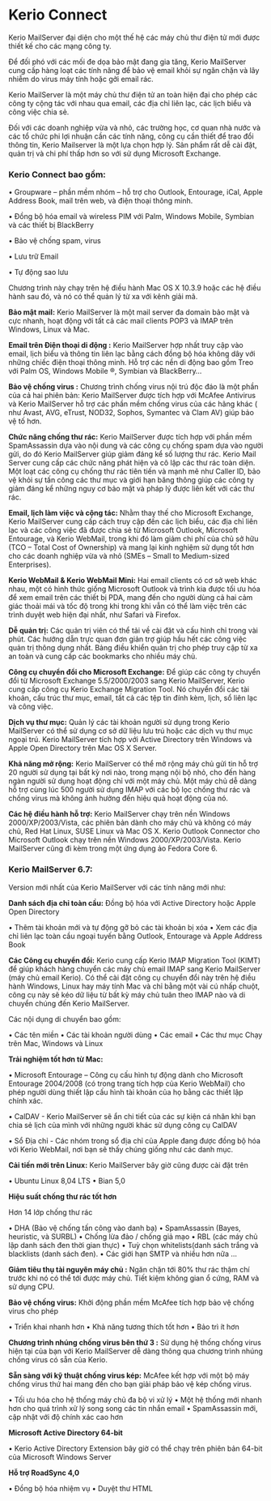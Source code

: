 # Kerio Connect

Kerio MailServer đại diện cho một thế hệ các máy chủ thư điện tử mới được thiết kế cho các mạng công ty. 

Để đối phó với các mối đe dọa bảo mật đang gia tăng, Kerio MailServer cung cấp hàng loạt các tính năng để bảo vệ email khỏi sự ngăn chặn và lây nhiễm do virus máy tính hoặc gởi email rác. 

Kerio MailServer là một máy chủ thư điện tử an toàn hiện đại cho phép các công ty cộng tác với nhau qua email, các địa chỉ liên lạc, các lịch biểu và công việc chia sẻ. 

Đối với các doanh nghiệp vừa và nhỏ, các trường học, cơ quan nhà nước và các tổ chức phi lợi nhuận cần các tính năng, công cụ cần thiết để trao đổi thông tin, Kerio Mailserver là một lựa chọn hợp lý. Sản phẩm rất dễ cài đặt, quản trị và chi phí thấp hơn so với sử dụng Microsoft Exchange.

### Kerio Connect bao gồm:

• Groupware – phần mềm nhóm – hỗ trợ cho Outlook, Entourage, iCal, Apple Address Book, mail trên web, và điện thoại thông minh.

• Đồng bộ hóa email và wireless PIM với Palm, Windows Mobile, Symbian và các thiết bị BlackBerry

• Bảo vệ chống spam, virus

• Lưu trữ Email

• Tự động sao lưu

Chương trình này chạy trên hệ điều hành Mac OS X 10.3.9 hoặc các hệ điều hành sau đó, và nó có thể quản lý từ xa với kênh giải mã.

**Bảo mật mail:** Kerio MailServer là một mail server đa domain bảo mật và cực nhanh, hoạt động với tất cả các mail clients POP3 và IMAP trên Windows, Linux và Mac.

**Email trên Điện thoại di động :** Kerio MailServer hợp nhất truy cập vào email, lịch biểu và thông tin liên lạc bằng cách đồng bộ hóa không dây với những chiếc điện thoại thông minh. Hỗ trợ các nền di động bao gồm Treo với Palm OS, Windows Mobile ®, Symbian và BlackBerry…

**Bảo vệ chống virus :** Chương trình chống virus nội trú độc đáo là một phần của cả hai phiên bản: Kerio MailServer được tích hợp với McAfee Antivirus và Kerio MailServer hỗ trợ các phần mềm chống virus của các hãng khác ( như Avast, AVG, eTrust, NOD32, Sophos, Symantec và Clam AV) giúp bảo vệ tố hơn.

**Chức năng chống thư rác:** Kerio MailServer được tích hợp với phần mềm SpamAssassin dựa vào nội dung và các công cụ chống spam dựa vào người gửi, do đó Kerio MailServer giúp giảm đáng kể số lượng thư rác. Kerio Mail Server cung cấp các chức năng phát hiện và cô lập các thư rác toàn diện. Một loạt các công cụ chống thư rác tiên tiến và mạnh mẽ như Caller ID, bảo vệ khỏi sự tấn công các thư mục và giới hạn băng thông giúp các công ty giảm đáng kể những nguy cơ bảo mật và pháp lý được liên kết với các thư rác.

**Email, lịch làm việc và cộng tác:** Nhằm thay thế cho Microsoft Exchange, Kerio MailServer cung cấp cách truy cập đến các lịch biểu, các địa chỉ liên lạc và các công việc đã được chia sẻ từ Microsoft Outlook, Microsoft Entourage, và Kerio WebMail, trong khi đó làm giảm chi phí của chủ sở hữu (TCO – Total Cost of Ownership) và mang lại kinh nghiệm sử dụng tốt hơn cho các doanh nghiệp vừa và nhỏ (SMEs – Small to Medium-sized Enterprises).

**Kerio WebMail & Kerio WebMail Mini:** Hai email clients có cơ sở web khác nhau, một có hình thức giống Microsoft Outlook và trình kia được tối ưu hóa để xem email trên các thiết bị PDA, mang đến cho người dùng cả hai cảm giác thoải mái và tốc độ trong khi trong khi vẫn có thể làm việc trên các trình duyệt web hiện đại nhất, như Safari và Firefox.

**Dễ quản trị:** Các quản trị viên có thể tải về cài đặt và cấu hình chỉ trong vài phút. Các hướng dẫn trực quan đơn giản trợ giúp hầu hết các công việc quản trị thông dụng nhất. Bảng điều khiển quản trị cho phép truy cập từ xa an toàn và cung cấp các bookmarks cho nhiều máy chủ.

**Công cụ chuyển đổi cho Microsoft Exchange:** Để giúp các công ty chuyển đổi từ Microsoft Exchange 5.5/2000/2003 sang Kerio MailServer, Kerio cung cấp công cụ Kerio Exchange Migration Tool. Nó chuyển đổi các tài khoản, cấu trúc thư mục, email, tất cả các tệp tin đính kèm, lịch, sổ liên lạc và công việc.

**Dịch vụ thư mục:** Quản lý các tài khoản người sử dụng trong Kerio MailServer có thể sử dụng cơ sở dữ liệu lưu trú hoặc các dịch vụ thư mục ngoại trú. Kerio MailServer tích hợp với Active Directory trên Windows và Apple Open Directory trên Mac OS X Server.

**Khả năng mở rộng:** Kerio MailServer có thể mở rộng máy chủ gửi tin hỗ trợ 20 người sử dụng tại bất kỳ nơi nào, trong mạng nội bộ nhỏ, cho đến hàng ngàn người sử dụng hoạt động chỉ với một máy chủ. Một máy chủ dễ dàng hỗ trợ cùng lúc 500 người sử dụng IMAP với các bộ lọc chống thư rác và chống virus mà không ảnh hưởng đến hiệu quả hoạt động của nó.

**Các hệ điều hành hỗ trợ:** Kerio MailServer chạy trên nền Windows 2000/XP/2003/Vista, các phiên bản dành cho máy chủ và không có máy chủ, Red Hat Linux, SUSE Linux và Mac OS X. Kerio Outlook Connector cho Microsoft Outlook chạy trên nền Windows 2000/XP/2003/Vista. Kerio MailServer cũng đi kèm trong một ứng dụng ảo Fedora Core 6.

### Kerio MailServer 6.7:

Version mới nhất của Kerio MailServer với các tính năng mới như:

**Danh sách địa chỉ toàn cầu:** Đồng bộ hóa với Active Directory hoặc Apple Open Directory

• Thêm tài khoản mới và tự động gỡ bỏ các tài khoản bị xóa
• Xem các địa chỉ liên lạc toàn cầu ngoại tuyến bằng Outlook, Entourage và Apple Address Book

**Các Công cụ chuyển đổi:** Kerio cung cấp Kerio IMAP Migration Tool (KIMT) để giúp khách hàng chuyển các máy chủ email IMAP sang Kerio MailServer (máy chủ email Kerio). Có thể cài đặt công cụ chuyển đổi này trên hệ điều hành Windows, Linux hay máy tính Mac và chỉ bằng một vài cú nhấp chuột, công cụ này sẽ kéo dữ liệu từ bất kỳ máy chủ tuân theo IMAP nào và di chuyển chúng đến Kerio MailServer.

Các nội dụng di chuyển bao gồm:

• Các tên miền
• Các tài khoản người dùng
• Các email
• Các thư mục
Chạy trên Mac, Windows và Linux

**Trải nghiệm tốt hơn từ Mac:**

• Microsoft Entourage – Công cụ cấu hình tự động dành cho Microsoft Entourage 2004/2008 (có trong trang tích hợp của Kerio WebMail) cho phép người dùng thiết lập cấu hình tài khoản của họ bằng các thiết lập chính xác.

• CalDAV - Kerio MailServer sẽ ẩn chi tiết của các sự kiện cá nhân khi bạn chia sẻ lịch của mình với những người khác sử dụng công cụ CalDAV

• Sổ Địa chỉ - Các nhóm trong sổ địa chỉ của Apple đang được đồng bộ hóa với Kerio WebMail, nơi bạn sẽ thấy chúng giống như các danh mục.

**Cải tiến mới trên Linux:** Kerio MailServer bây giờ cũng được cài đặt trên

• Ubuntu Linux 8,04 LTS
• Bian 5,0

**Hiệu suất chống thư rác tốt hơn**

Hơn 14 lớp chống thư rác

• DHA (Bảo vệ chống tấn công vào danh bạ)
• SpamAssassin (Bayes, heuristic, và SURBL)
• Chống lừa đảo / chống giả mạo
• RBL (các máy chủ lập danh sách đen thời gian thực)
• Tuỳ chọn whitelists(danh sách trắng và blacklists (danh sách đen).
• Các giới hạn SMTP và nhiều hơn nữa ...

**Giảm tiêu thụ tài nguyên máy chủ :** Ngăn chặn tới 80% thư rác thậm chí trước khi nó có thể tới được máy chủ. Tiết kiệm không gian ổ cứng, RAM và sử dụng CPU.

**Bảo vệ chống virus:** Khởi động phần mềm McAfee tích hợp bảo vệ chống virus cho phép

• Triển khai nhanh hơn
• Khả năng tương thích tốt hơn
• Bảo trì ít hơn

**Chương trình nhúng chống virus bên thứ 3 :** Sử dụng hệ thống chống virus hiện tại của bạn với Kerio MailServer dễ dàng thông qua chương trình nhúng chống virus có sẵn của Kerio.

**Sẵn sàng với kỹ thuật chống virus kép:** McAfee kết hợp với một bộ máy chống virus thứ hai mang đến cho bạn giải pháp bảo vệ kép chống virus.

• Tối ưu hóa cho hệ thống máy chủ đa bộ vi xử lý
• Một hệ thống mới nhanh hơn cho quá trình xử lý song song các tin nhắn email
• SpamAssassin mới, cập nhật với độ chính xác cao hơn

**Microsoft Active Directory 64-bit**

• Kerio Active Directory Extension bây giờ có thể chạy trên phiên bản 64-bit của Microsoft Windows Server

**Hỗ trợ RoadSync 4,0**

• Đồng bộ hóa nhiệm vụ
• Duyệt thư HTML
